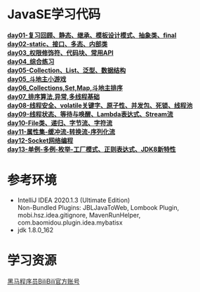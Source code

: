 # **JavaSE学习代码**
[**day01-复习回顾、静态、继承、模板设计模式、抽象类、final**](https://github.com/LMWC/JavaSE_Basic/tree/main/day01/src/com/itheima)  
[**day02-static、接口、多态、内部类**](https://github.com/LMWC/JavaSE_Basic/tree/main/day02/src/com/itheima)  
[**day03_权限修饰符、代码块、常用API**](https://github.com/LMWC/JavaSE_Basic/tree/main/day03/src/com/itheima)  
[**day04_综合练习**](https://github.com/LMWC/JavaSE_Basic/tree/main/day04/src/com/itheima)  
[**day05-Collection、List、泛型、数据结构**](https://github.com/LMWC/JavaSE_Basic/tree/main/day05/src/com/itheima)  
[**day05_斗地主小游戏**](https://github.com/LMWC/JavaSE_Basic/tree/main/day05_PlayCard)  
[**day06_Collections,Set,Map,斗地主排序**](https://github.com/LMWC/JavaSE_Basic/tree/main/day06/src/com/itheima)  
[**day07_排序算法,异常,多线程基础**](https://github.com/LMWC/JavaSE_Basic/tree/main/day07/src/com/itheima)  
[**day08-线程安全、volatile关键字、原子性、并发包、死锁、线程池**](https://github.com/LMWC/JavaSE_Basic/tree/main/day08/src/com/itheima)  
[**day09-线程状态、等待与唤醒、Lambda表达式、Stream流**](https://github.com/LMWC/JavaSE_Basic/tree/main/day09/src/com/itheima)  
[**day10-File类、递归、字节流、字符流**](https://github.com/LMWC/JavaSE_Basic/tree/main/day10)  
[**day11-属性集-缓冲流-转换流-序列化流**](https://github.com/LMWC/JavaSE_Basic/tree/main/day11)  
[**day12-Socket网络编程**](https://github.com/LMWC/JavaSE_Basic/tree/main/day12)  
[**day13-单例-多例-枚举-工厂模式、正则表达式、JDK8新特性**](https://github.com/LMWC/JavaSE_Basic/tree/main/day13/src/com/itheima)  



**参考环境**
=========================
- IntelliJ IDEA 2020.1.3 (Ultimate Edition)  
  Non-Bundled Plugins: JBLJavaToWeb, Lombook Plugin, mobi.hsz.idea.gitignore, MavenRunHelper,        com.baomidou.plugin.idea.mybatisx
- jdk 1.8.0_162



**学习资源**
=========================
[黑马程序员BiliBili官方账号](https://space.bilibili.com/37974444)
